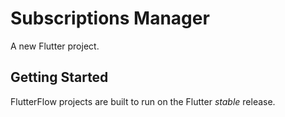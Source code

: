 # Subscriptions Manager

A new Flutter project.

## Getting Started

FlutterFlow projects are built to run on the Flutter _stable_ release.
